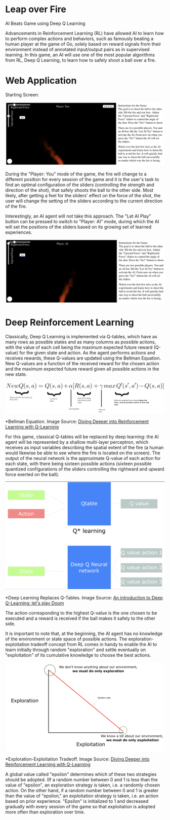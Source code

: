 Leap over Fire
=========================

AI Beats Game using Deep Q Learning

Advancements in Reinforcement Learning (RL) have allowed AI to learn how to perform complex actions and behaviors, such as famously beating a human player at the game of Go, solely based on reward signals from their environment instead of annotated input/output pairs as in supervised learning. In this game, an AI will use one of the most popular algorithms from RL, Deep Q Learning, to learn how to safely shoot a ball over a fire. 

Web Application
=========================

Starting Screen:

![humanplayer](https://github.com/cchinchristopherj/Leap-over-Fire/blob/cchinchristopherj-patch-1/Images/humanplayer.png)

During the "Player: You" mode of the game, the fire will change to a different position for every session of the game and it is the user's task to find an optimal configuration of the sliders (controlling the strength and direction of the shot), that safely shoots the ball to the other side. Most likely, after getting a feel for the sliders' effect on the force of the shot, the user will change the setting of the sliders according to the current direction of the fire. 

Interestingly, an AI agent will not take this approach. The "Let AI Play" button can be pressed to switch to "Player: AI" mode, during which the AI will set the positions of the sliders based on its growing set of learned experiences.

![aiplayer](https://github.com/cchinchristopherj/Leap-over-Fire/blob/cchinchristopherj-patch-1/Images/aiplayer.png)

Deep Reinforcement Learning
=========================

Classically, Deep Q Learning is implemented via Q-tables, which have as many rows as possible states and as many columns as possible actions, with the value of each cell being the maximum expected future reward (Q-value) for the given state and action. As the agent performs actions and receives rewards, these Q-values are updated using the Bellman Equation. New Q-values are a function of the received reward for the chosen action and the maximum expected future reward given all possible actions in the new state. 

![bellmanequation](https://github.com/cchinchristopherj/Leap-over-Fire/blob/cchinchristopherj-patch-1/bellmanequation.png)

*Bellman Equation. Image Source: [Diving Deeper into Reinforcement Learning with Q-Learning](https://medium.freecodecamp.org/diving-deeper-into-reinforcement-learning-with-q-learning-c18d0db58efe)
    
For this game, classical Q-tables will be replaced by deep learning: the AI agent will be represented by a shallow multi-layer perceptron, which receives as input variables describing the spatial extent of the fire (a human would likewise be able to see where the fire is located on the screen). The output of the neural network is the approximate Q-value of each action for each state, with there being sixteen possible actions (sixteen possible quantized configurations of the sliders controlling the rightward and upward force exerted on the ball). 

![deeplearning_qvalues](https://github.com/cchinchristopherj/Leap-over-Fire/blob/cchinchristopherj-patch-1/deeplearning_qvalues.png)

*Deep Learning Replaces Q-Tables. Image Source: [An introduction to Deep Q-Learning: let's play Doom](https://medium.freecodecamp.org/an-introduction-to-deep-q-learning-lets-play-doom-54d02d8017d8)

The action corresponding to the highest Q-value is the one chosen to be executed and a reward is received if the ball makes it safely to the other side. 

It is important to note that, at the beginning, the AI agent has no knowledge of the environment or state space of possible actions. The exploration-exploitation tradeoff concept from RL comes in handy to enable the AI to learn initially through random "exploration" and settle eventually on "exploitation" of its cumulative knowledge to choose the best actions. 

![exploration_exploitation](https://github.com/cchinchristopherj/Leap-over-Fire/blob/cchinchristopherj-patch-1/exploration_exploitation.png)

*Exploration-Exploitation Tradeoff. Image Source: [Diving Deeper into Reinforcement Learning with Q-Learning](https://medium.freecodecamp.org/diving-deeper-into-reinforcement-learning-with-q-learning-c18d0db58efe)

A global value called "epsilon" determines which of these two strategies should be adopted. (If a random number between 0 and 1 is less than the value of "epsilon", an exploration strategy is taken, i.e. a randomly chosen action. On the other hand, if a random number between 0 and 1 is greater than the value of "epsilon," an exploitation strategy is taken, i.e. an action based on prior experience. "Epsilon" is initialized to 1 and decreased gradually with every session of the game so that exploitation is adopted more often than exploration over time.
